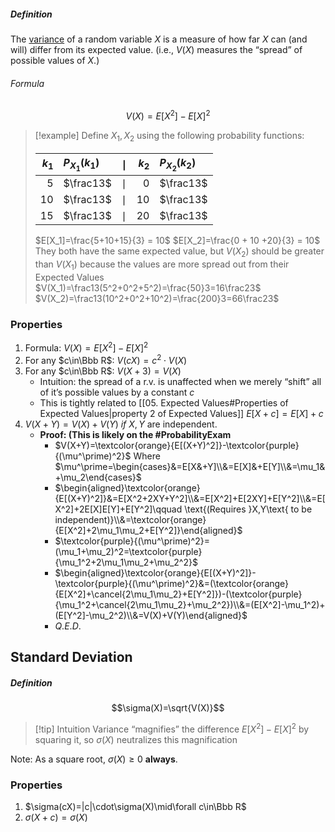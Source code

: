 ##### Definition
The <u>variance</u> of a random variable $X$ is a measure of how far $X$ can (and will) differ from its expected value.
(i.e., $V(X)$ measures the “spread” of possible values of $X$.)

###### Formula
$$V(X)=E[X^2]-E[X]^2$$

> [!example] 
> Define $X_1, X_2$ using the following probability functions:
> 
> 
> |$k_1$|$P_{X_1}(k_1)$|$\mid$|$k_2$|$P_{X_2}(k_2)$|
> -:|:-|:-:|-:|:-
> 5|$\frac13$|$\mid$|0|$\frac13$
> 10|$\frac13$|$\mid$|10|$\frac13$
> 15|$\frac13$|$\mid$|20|$\frac13$
> 
> $E[X_1]=\frac{5+10+15}{3} = 10$
> $E[X_2]=\frac{0 + 10 +20}{3} = 10$
> They both have the same expected value, but $V(X_2)$ should be greater than $V(X_1)$ because the values are more spread out from their Expected Values
> $V(X_1)=\frac13(5^2+0^2+5^2)=\frac{50}3=16\frac23$
> $V(X_2)=\frac13(10^2+0^2+10^2)=\frac{200}3=66\frac23$

### Properties
1. Formula: $V(X)=E[X^2]-E[X]^2$
2. For any $c\in\Bbb R$: $V(cX)=c^2\cdot V(X)$
3. For any $c\in\Bbb R$: $V(X+3)=V(X)$
	- Intuition: the spread of a r.v. is unaffected when we merely “shift” all of it’s possible values by a constant $c$
	- This is tightly related to [[05. Expected Values#Properties of Expected Values|property 2 of Expected Values]] $E[X+c]=E[X]+c$
4. $V(X+Y)=V(X)+V(Y)$ *if* $X,Y$ are independent.
	- **Proof: (This is likely on the #ProbabilityExam**
		- $V(X+Y)=\textcolor{orange}{E[(X+Y)^2]}-\textcolor{purple}{(\mu^\prime)^2}$     Where $\mu^\prime=\begin{cases}&=E[X&+Y]\\&=E[X]&+E[Y]\\&=\mu_1&+\mu_2\end{cases}$
		- $\begin{aligned}\textcolor{orange}{E[(X+Y)^2]}&=E[X^2+2XY+Y^2]\\&=E[X^2]+E[2XY]+E[Y^2]\\&=E[X^2]+2E[X]E[Y]+E[Y^2]\qquad \text{(Requires }X,Y\text{ to be independent)}\\&=\textcolor{orange}{E[X^2]+2\mu_1\mu_2+E[Y^2]}\end{aligned}$
		- $\textcolor{purple}{(\mu^\prime)^2}=(\mu_1+\mu_2)^2=\textcolor{purple}{\mu_1^2+2\mu_1\mu_2+\mu_2^2}$
		- $\begin{aligned}\textcolor{orange}{E[(X+Y)^2]}-\textcolor{purple}{(\mu^\prime)^2}&=(\textcolor{orange}{E[X^2]+\cancel{2\mu_1\mu_2}+E[Y^2]})-(\textcolor{purple}{\mu_1^2+\cancel{2\mu_1\mu_2}+\mu_2^2})\\&=(E[X^2]-\mu_1^2)+(E[Y^2]-\mu_2^2)\\&=V(X)+V(Y)\end{aligned}$
		- $Q.E.D.$

## Standard Deviation
##### Definition
$$\sigma(X)=\sqrt{V(X)}$$
> [!tip] Intuition
> Variance “magnifies” the difference $E[X^2]-E[X]^2$ by squaring it, so $\sigma(X)$ neutralizes this magnification

Note: As a square root, $\sigma(X) \ge 0$ **always**.

### Properties
1. $\sigma(cX)=|c|\cdot\sigma(X)\mid\forall c\in\Bbb R$
2. $\sigma(X+c)=\sigma(X)$